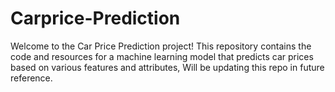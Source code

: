 # Carprice-Prediction
Welcome to the Car Price Prediction project! This repository contains the code and resources for a machine learning model that predicts car prices based on various features and attributes, Will be updating this repo in future reference.
